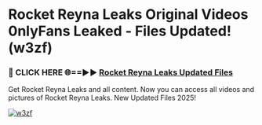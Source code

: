 # Rocket Reyna Leaks Original Videos 0nlyFans Leaked - Files Updated! (w3zf)

<h3>🔴 CLICK HERE 🌐==►► <a href="https://tinyurl.com/ehrbuxhb" rel="nofollow">Rocket Reyna Leaks Updated Files</a></h3>

Get Rocket Reyna Leaks and all content. Now you can access all videos and pictures of Rocket Reyna Leaks. New Updated Files 2025!

[![w3zf](https://i.imgur.com/lVYEuWS.gif)](https://tinyurl.com/ehrbuxhb)
